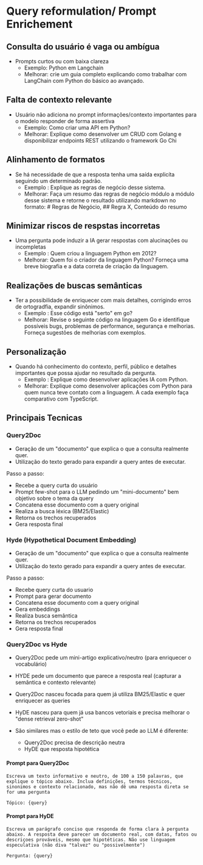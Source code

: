 # Query reformulation/ Prompt Enrichement

## Consulta do usuário é vaga ou ambígua

- Prompts curtos ou com baixa clareza
  - Exemplo: <user> Python em Langchain
  - Melhorar: crie um guia completo explicando como trabalhar com LangChain com Python do básico ao avançado.

## Falta de contexto relevante

- Usuário não adiciona no prompt informações/contexto importantes para o modelo responder de forma assertiva
  - Exemplo: <user> Como criar uma API em Python?
  - Melhorar: Explique como desenvolver um CRUD com Golang e disponibilizar endpoints REST utilizando o framework Go Chi

## Alinhamento de formatos

- Se há necessidade de que a resposta tenha uma saída explicíta seguindo um determinado padrão.
  - Exemplo <user>: Explique as regras de negócio desse sistema.
  - Melhorar: Faça um resumo das regras de negócio módulo a módulo desse sistema e retorne o resultado utilizando markdown no formato: # Regras de Negócio, ## Regra X, Conteúdo do resumo

## Minimizar riscos de respstas incorretas

- Uma pergunta pode induzir a IA gerar respostas com alucinações ou incompletas
  - Exemplo <user>: Quem criou a linguagem Python em 2012?
  - Melhorar: Quem foi o criador da linguagem Python? Forneça uma breve biografia e a data correta de criação da linguagem.

## Realizações de buscas semânticas

- Ter a possibilidade de enriquecer com mais detalhes, corrigindo erros de ortogradfia, expandir sinônimos.
  - Exemplo <user>: Esse código está "serto" em go?
  - Melhorar: Revise o seguinte código na linguagem Go e identifique possíveis bugs, problemas de performance, segurança e melhorias. Forneça sugestões de melhorias com exemplos.

## Personalização

- Quando há conhecimento do contexto, perfil, público e detalhes importantes que possa ajudar no resultado da pergunta.
  - Exemplo <user>: Explique como desenvolver aplicações IA com Python.
  - Melhorar: Explique como desenvolver aplicações com Python para quem nunca teve contato com a linguagem. A cada exemplo faça comparativo com TypeScript.

## Principais Tecnicas

### Query2Doc

- Geração de um "documento" que explica o que a consulta realmente quer.
- Utilização do texto gerado para expandir a query antes de executar.

Passo a passo:

- Recebe a query curta do usuário
- Prompt few-shot para o LLM pedindo um "mini-documento" bem objetivo sobre o tema da query
- Concatena esse documento com a query original
- Realiza a busca léxica (BM25/Elastic)
- Retorna os trechos recuperados
- Gera resposta final

### Hyde (Hypothetical Document Embedding)

- Geração de um "documento" que explica o que a consulta realmente quer.
- Utilização do texto gerado para expandir a query antes de executar.

Passo a passo:

- Recebe query curta do usuario
- Prompt para gerar documento
- Concatena esse documento com a query original
- Gera embeddings
- Realiza busca semântica
- Retorna os trechos recuperados
- Gera resposta final

### Query2Doc vs Hyde

- Query2Doc pede um mini-artigo explicativo/neutro (para enriquecer o vocabulário)
- HYDE pede um documento que parece a resposta real (capturar a semântica e contexto relevante)

- Query2Doc nasceu focada para quem já utiliza BM25/Elastic e quer enriquecer as queries
- HyDE nasceu para quem já usa bancos vetoriais e precisa melhorar o "dense retrieval zero-shot"

- São similares mas o estilo de teto que você pede ao LLM é diferente:
  - Query2Doc precisa de descrição neutra
  - HyDE que resposta hipotética

#### Prompt para Query2Doc

```
Escreva um texto informativo e neutro, de 100 a 150 palavras, que explique o tópico abaixo. Inclua definições, termos técnicos, sinonimos e contexto relacionado, mas não dê uma resposta direta se for uma pergunta

Tópico: {query}
```

#### Prompt para HyDE

```
Escreva um parágrafo conciso que responda de forma clara à pergunta abaixo. A resposta deve parecer um documento real, com datas, fatos ou descriçoes prováveis, mesmo que hipotéticas. Não use linguagem especulativa (não diva "talvez" ou "possivelmente")

Pergunta: {query}
```

